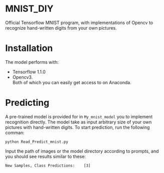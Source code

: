 # MNIST_DIY
Official Tensorflow MNIST program, 
with implementations of Opencv to recognize hand-written digits from your own pictures.


# Installation
The model performs with:
* Tensorflow 1.1.0
* Opencv3.<br>
Both of which you can easily get access to on Anaconda.


# Predicting
A pre-trained model is provided for in `My_mnist_model` you to implement recognition directly. The model take as input arbitrary size of your own pictures with hand-written digits.
To start prediction, run the following comman:<br>
```
python Read_Predict_mnist.py
```
Input the path of images or the model directory according to prompts, and you should see results similar to these:<br>
```
New Samples, Class Predictions:    [3]
```
